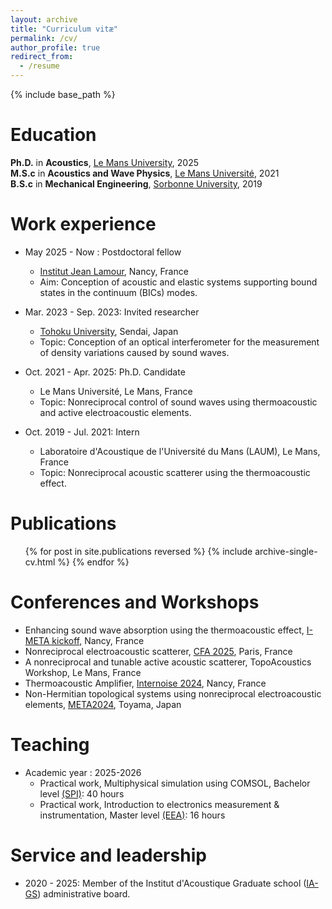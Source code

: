 ```yaml
---
layout: archive
title: "Curriculum vitæ"
permalink: /cv/
author_profile: true
redirect_from:
  - /resume
---
```


{% include base_path %}

Education
======
 **Ph.D.** in **Acoustics**, [Le Mans University](https://laum.univ-lemans.fr/fr/index.html), 2025  
 **M.S.c** in **Acoustics and Wave Physics**, [Le Mans Université](https://www.univ-lemans.fr/fr/formation/catalogue-des-formations/master-lmd-MLMD/sciences-technologies-sante-0004/master-acoustique-IXLYLOF4/parcours-international-master-s-degree-in-wave-physics-acoustics-JR7S4GX9.html), 2021  
 **B.S.c** in **Mechanical Engineering**, [Sorbonne University](https://www.sorbonne-universite.fr/en), 2019


Work experience
======
* May 2025 - Now : Postdoctoral fellow
  * [Institut Jean Lamour](https://ijl.univ-lorraine.fr), Nancy, France
  * Aim: Conception of acoustic and elastic systems supporting bound states in the continuum (BICs) modes.
    
* Mar. 2023 - Sep. 2023: Invited researcher
  * [Tohoku University](http://www.amsd.mech.tohoku.ac.jp/english.html), Sendai, Japan
  * Topic: Conception of an optical interferometer for the measurement of density variations caused by sound waves. 

* Oct. 2021 - Apr. 2025: Ph.D. Candidate
  * Le Mans Université, Le Mans, France
  * Topic: Nonreciprocal control of sound waves using thermoacoustic and active electroacoustic elements.
  
* Oct. 2019 - Jul. 2021: Intern
  * Laboratoire d'Acoustique de l'Université du Mans (LAUM), Le Mans, France
  * Topic: Nonreciprocal acoustic scatterer using the thermoacoustic effect.
  
Publications
======
  <ul>{% for post in site.publications reversed %}
    {% include archive-single-cv.html %}
  {% endfor %}</ul>
  
Conferences and Workshops
======
* Enhancing sound wave absorption using the thermoacoustic effect, [I-META kickoff](https://factuel.univ-lorraine.fr/article/retour-sur-journee-de-lancement-du-projet-impact-i-meta/), Nancy, France
* Nonreciprocal electroacoustic scatterer, [CFA 2025](https://cfa2025.fr), Paris, France
* A nonreciprocal and tunable active acoustic scatterer, TopoAcoustics Workshop, Le Mans, France
* Thermoacoustic Amplifier, [Internoise 2024](https://internoise2024.org), Nancy, France
* Non-Hermitian topological systems using nonreciprocal electroacoustic elements, [META2024](https://metaconferences.org/META24/index.php/META/index), Toyama, Japan


Teaching
======
* Academic year : 2025-2026
  * Practical work, Multiphysical simulation using COMSOL, Bachelor level [(SPI)](https://scifa.univ-lorraine.fr/content/sciences-pour-lingenieur-eea): 40 hours
  * Practical work, Introduction to electronics measurement & instrumentation, Master level [(EEA)](https://fst.univ-lorraine.fr/formations/master-electronique-energie-electrique-et-automatique/): 16 hours
  

  
Service and leadership
======
* 2020 - 2025: Member of the Institut d'Acoustique Graduate school ([IA-GS](https://iags.univ-lemans.fr/fr/index.html)) administrative board.

